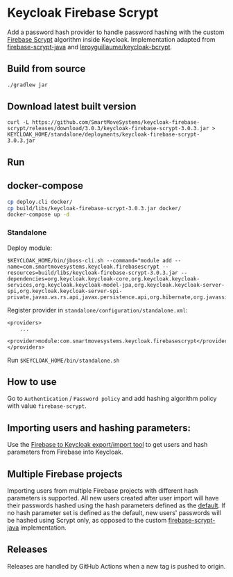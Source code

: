 # Keycloak Firebase Scrypt

Add a password hash provider to handle password hashing with the custom [Firebase Scrypt](https://github.com/firebase/scrypt) algorithm inside Keycloak.
Implementation adapted from [firebase-scrypt-java](https://github.com/SmartMoveSystems/firebase-scrypt-java) and [leroyguillaume/keycloak-bcrypt](https://github.com/leroyguillaume/keycloak-bcrypt).

## Build from source
```bash
./gradlew jar
```

## Download latest built version

```
curl -L https://github.com/SmartMoveSystems/keycloak-firebase-scrypt/releases/download/3.0.3/keycloak-firebase-scrypt-3.0.3.jar > KEYCLOAK_HOME/standalone/deployments/keycloak-firebase-scrypt-3.0.3.jar
```

## Run

## docker-compose

```bash
cp deploy.cli docker/
cp build/libs/keycloak-firebase-scrypt-3.0.3.jar docker/
docker-compose up -d
```

### Standalone

Deploy module:

```
$KEYCLOAK_HOME/bin/jboss-cli.sh --command="module add --name=com.smartmovesystems.keycloak.firebasescrypt --resources=build/libs/keycloak-firebase-scrypt-3.0.3.jar --dependencies=org.keycloak.keycloak-core,org.keycloak.keycloak-services,org.keycloak.keycloak-model-jpa,org.keycloak.keycloak-server-spi,org.keycloak.keycloak-server-spi-private,javax.ws.rs.api,javax.persistence.api,org.hibernate,org.javassist,org.liquibase"
```

Register provider in `standalone/configuration/standalone.xml`:

```
<providers>
    ...
    <provider>module:com.smartmovesystems.keycloak.firebasescrypt</provider>
</providers>
```

Run `$KEYCLOAK_HOME/bin/standalone.sh`

## How to use
Go to `Authentication` / `Password policy` and add hashing algorithm policy with value `firebase-scrypt`.

## Importing users and hashing parameters:

Use the [Firebase to Keycloak export/import tool](https://github.com/SmartMoveSystems/firebase-keycloak-importer) to get users and hash parameters from Firebase into Keycloak.

## Multiple Firebase projects

Importing users from multiple Firebase projects with different hash parameters is supported. All new users created after user import will have their passwords hashed using the hash parameters defined as the [default](https://github.com/SmartMoveSystems/firebase-keycloak-importer#usage). If no hash parameter set is defined as the default, new users' passwords will be hashed using Scrypt only, as opposed to the custom [firebase-scrypt-java](https://github.com/SmartMoveSystems/firebase-scrypt-java) implementation.

## Releases

Releases are handled by GitHub Actions when a new tag is pushed to origin.